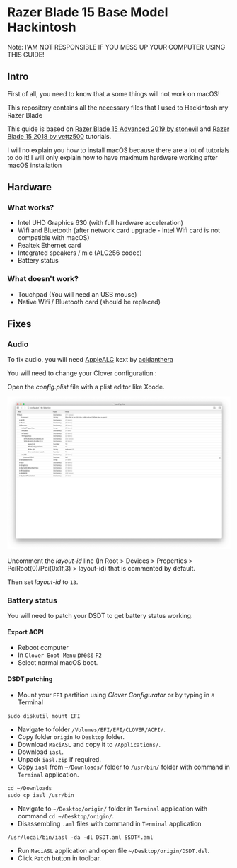 # Razer Blade 15 Base Model Hackintosh
Note: I'AM NOT RESPONSIBLE IF YOU MESS UP YOUR COMPUTER USING THIS GUIDE!

## Intro

First of all, you need to know that a some things will not work on macOS!

This repository contains all the necessary files that I used to Hackintosh my Razer Blade

This guide is based on [Razer Blade 15 Advanced 2019 by stonevil](https://github.com/stonevil/Razer_Blade_Advanced_early_2019_Hackintosh) and [Razer Blade 15 2018 by vettz500](https://www.tonymacx86.com/threads/guide-razer-blade-15-2018-detailed-install-guide-high-sierra-10-13-6-17g2208-17g5019.264017/) tutorials.

I will no explain you how to install macOS because there are a lot of tutorials to do it! I will only explain how to have maximum hardware working after macOS installation

## Hardware

### What works?

* Intel UHD Graphics 630 (with full hardware acceleration)
* Wifi and Bluetooth (after network card upgrade - Intel Wifi card is not compatible with macOS)
* Realtek Ethernet card
* Integrated speakers / mic (ALC256 codec)
* Battery status

### What doesn't work?

* Touchpad (You will need an USB mouse)
* Native Wifi / Bluetooth card (should be replaced)

## Fixes

### Audio

To fix audio, you will need [AppleALC](https://github.com/acidanthera/AppleALC) kext by [acidanthera](https://github.com/acidanthera)

You will need to change your Clover configuration :

Open the *config.plist* file with a plist editor like Xcode.

![Xcode](Images/Xcode1.png)

Uncomment the *layout-id* line (In Root > Devices > Properties > PciRoot(0)/Pci(0x1f,3) > layout-id) that is commented by default.

Then set *layout-id* to ``13``.

### Battery status

You will need to patch your DSDT to get battery status working.

#### Export ACPI

* Reboot computer
* In ``Clover Boot Menu`` press ``F2``
* Select normal macOS boot.

#### DSDT patching

* Mount your ``EFI`` partition using *Clover Configurator* or by typing in a Terminal
```
sudo diskutil mount EFI
```
* Navigate to folder ``/Volumes/EFI/EFI/CLOVER/ACPI/``.
* Copy folder ``origin`` to ``Desktop`` folder.
* Download ``MaciASL`` and copy it to ``/Applications/``.
* Download ``iasl``.
* Unpack ``iasl.zip`` if required.
* Copy ``iasl`` from ``~/Downloads/`` folder to ``/usr/bin/`` folder with command in ``Terminal`` application.
```
cd ~/Downloads
sudo cp iasl /usr/bin
```
* Navigate to ``~/Desktop/origin/`` folder in ``Terminal`` application with command ``cd ~/Desktop/origin/``.
* Disassembling ``.aml`` files with command in ``Terminal`` application
```
/usr/local/bin/iasl -da -dl DSDT.aml SSDT*.aml
```
* Run ``MaciASL`` application and open file ``~/Desktop/origin/DSDT.dsl``.
* Click ``Patch`` button in toolbar.
